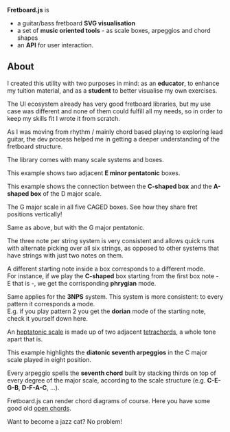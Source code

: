 <!--home.hero-->
**Fretboard.js** is

- a guitar/bass fretboard **SVG visualisation**
- a set of **music oriented tools** - as scale boxes, arpeggios and chord shapes
- an **API** for user interaction.

<!--home.about-->
## About

I created this utility with two purposes in mind: as an **educator**, to enhance my tuition material, and as a **student** to better visualise my own exercises.

The UI ecosystem already has very good fretboard libraries, but my use case was different and none of them could fulfill all my needs, so in order to keep my skills fit I wrote it from scratch.

As I was moving from rhythm / mainly chord based playing to exploring lead guitar, the dev process helped me in getting a deeper understanding of the fretboard structure.

<!--examples.boxes.description-->
The library comes with many scale systems and boxes.

<!--examples.boxes.1-->
This example shows two adjacent **E minor pentatonic** boxes.

<!--examples.boxes.2-->
This example shows the connection between the **C-shaped box** and the **A-shaped box** of the D major scale.

<!--examples.boxes.3-->
The G major scale in all five CAGED boxes. See how they share fret positions vertically!

<!--examples.boxes.4-->
Same as above, but with the G major pentatonic.

<!--examples.boxes.threeNotesPerString-->
The three note per string system is very consistent and allows quick runs with alternate picking over all six strings, as opposed to other systems that have strings with just two notes on them.

<!--examples.modes.caged-->
A different starting note inside a box corresponds to a different mode.  
For instance, if we play the **C-shaped** box starting from the first box note - E that is -, we get the corrisponding **phrygian** mode.

<!--examples.modes.threeNotesPerString-->
Same applies for the **3NPS** system. This system is more consistent: to every pattern it corresponds a mode.  
E.g. if you play pattern 2 you get the **dorian** mode of the starting note, check it yourself down here.

<!--examples.tetrachords-->
An [heptatonic scale][1] is made up of two adjacent [tetrachords][2], a whole tone apart that is.

[1]: https://en.wikipedia.org/wiki/Heptatonic_scale
[2]: https://en.wikipedia.org/wiki/Tetrachord

<!--examples.playback-->
This example highlights the **diatonic seventh arpeggios** in the C major scale played in eight position.

Every arpeggio spells the **seventh chord** built by stacking thirds on top of every degree of the major scale, according to the scale structure (e.g. **C-E-G-B**, **D-F-A-C**, ...).

<!--examples.chords.open-->
Fretboard.js can render chord diagrams of course. Here you have some good old [open chords][open-chords].

[open-chords]: https://en.wikipedia.org/wiki/Open_chord

<!--examples.chords.jazz-->
Want to become a jazz cat? No problem!
